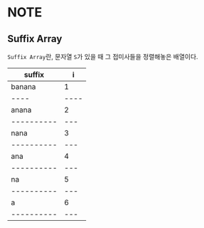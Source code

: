 # NOTE  

## Suffix Array  

`Suffix Array`란, 문자열 `S`가 있을 때 그 접미사들을 정렬해놓은 배열이다.   

|**suffix**|**i**|
|----      |---- |
|banana    |1    |
|---- |---- |
|anana|2|
|---------- |---  |
|nana|3|
|---------- |---  |
|ana|4|
|---------- |---  |
|na|5|
|---------- |---  |
|a|6|
|---------- |---  |

